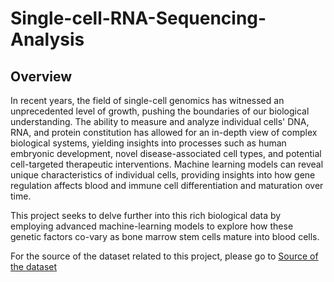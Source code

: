 # Single-cell-RNA-Sequencing-Analysis

## Overview 

In recent years, the field of single-cell genomics has witnessed an unprecedented level of growth, pushing the boundaries of our biological understanding. The ability to measure and analyze individual cells' DNA, RNA, and protein constitution has allowed for an in-depth view of complex biological systems, yielding insights into processes such as human embryonic development, novel disease-associated cell types, and potential cell-targeted therapeutic interventions. Machine learning models can reveal unique characteristics of individual cells, providing insights into how gene regulation affects blood and immune cell differentiation and maturation over time.

This project seeks to delve further into this rich biological data by employing advanced machine-learning models to explore how these genetic factors co-vary as bone marrow stem cells mature into blood cells.

For the source of the dataset related to this project, please go to [Source of the dataset](https://www.google.com/](https://www.kaggle.com/competitions/open-problems-multimodal/data)https://www.kaggle.com/competitions/open-problems-multimodal/data)
